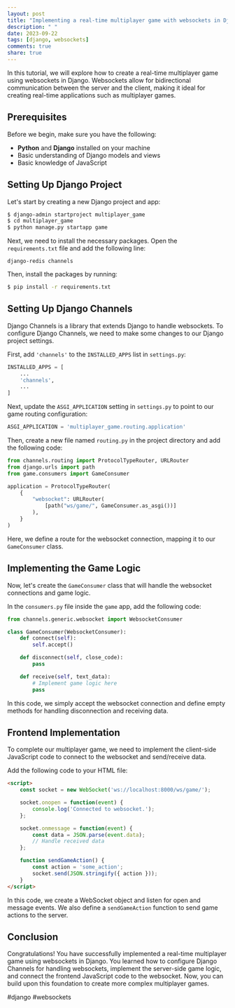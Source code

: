 ```yaml
---
layout: post
title: "Implementing a real-time multiplayer game with websockets in Django"
description: " "
date: 2023-09-22
tags: [django, websockets]
comments: true
share: true
---
```


In this tutorial, we will explore how to create a real-time multiplayer game using websockets in Django. Websockets allow for bidirectional communication between the server and the client, making it ideal for creating real-time applications such as multiplayer games.

## Prerequisites

Before we begin, make sure you have the following:

- **Python** and **Django** installed on your machine
- Basic understanding of Django models and views
- Basic knowledge of JavaScript

## Setting Up Django Project

Let's start by creating a new Django project and app:

```bash
$ django-admin startproject multiplayer_game
$ cd multiplayer_game
$ python manage.py startapp game
```

Next, we need to install the necessary packages. Open the `requirements.txt` file and add the following line:

```
django-redis channels
```

Then, install the packages by running:

```bash
$ pip install -r requirements.txt
```

## Setting Up Django Channels

Django Channels is a library that extends Django to handle websockets. To configure Django Channels, we need to make some changes to our Django project settings.

First, add `'channels'` to the `INSTALLED_APPS` list in `settings.py`:

```python
INSTALLED_APPS = [
    ...
    'channels',
    ...
]
```

Next, update the `ASGI_APPLICATION` setting in `settings.py` to point to our game routing configuration:

```python
ASGI_APPLICATION = 'multiplayer_game.routing.application'
```

Then, create a new file named `routing.py` in the project directory and add the following code:

```python
from channels.routing import ProtocolTypeRouter, URLRouter
from django.urls import path
from game.consumers import GameConsumer

application = ProtocolTypeRouter(
    {
        "websocket": URLRouter(
            [path("ws/game/", GameConsumer.as_asgi())]
        ),
    }
)
```

Here, we define a route for the websocket connection, mapping it to our `GameConsumer` class.

## Implementing the Game Logic

Now, let's create the `GameConsumer` class that will handle the websocket connections and game logic.

In the `consumers.py` file inside the `game` app, add the following code:

```python
from channels.generic.websocket import WebsocketConsumer

class GameConsumer(WebsocketConsumer):
    def connect(self):
        self.accept()

    def disconnect(self, close_code):
        pass

    def receive(self, text_data):
        # Implement game logic here
        pass
```

In this code, we simply accept the websocket connection and define empty methods for handling disconnection and receiving data.

## Frontend Implementation

To complete our multiplayer game, we need to implement the client-side JavaScript code to connect to the websocket and send/receive data.

Add the following code to your HTML file:

```html
<script>
    const socket = new WebSocket('ws://localhost:8000/ws/game/');

    socket.onopen = function(event) {
        console.log('Connected to websocket.');
    };

    socket.onmessage = function(event) {
        const data = JSON.parse(event.data);
        // Handle received data
    };

    function sendGameAction() {
        const action = 'some_action';
        socket.send(JSON.stringify({ action }));
    }
</script>
```

In this code, we create a WebSocket object and listen for open and message events. We also define a `sendGameAction` function to send game actions to the server.

## Conclusion

Congratulations! You have successfully implemented a real-time multiplayer game using websockets in Django. You learned how to configure Django Channels for handling websockets, implement the server-side game logic, and connect the frontend JavaScript code to the websocket. Now, you can build upon this foundation to create more complex multiplayer games.

#django #websockets